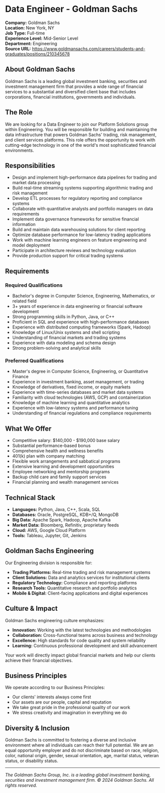 # Data Engineer - Goldman Sachs

**Company:** Goldman Sachs  
**Location:** New York, NY  
**Job Type:** Full-time  
**Experience Level:** Mid-Senior Level  
**Department:** Engineering  
**Source URL:** https://www.goldmansachs.com/careers/students-and-graduates/positions/210345678

## About Goldman Sachs

Goldman Sachs is a leading global investment banking, securities and investment management firm that provides a wide range of financial services to a substantial and diversified client base that includes corporations, financial institutions, governments and individuals.

## The Role

We are looking for a Data Engineer to join our Platform Solutions group within Engineering. You will be responsible for building and maintaining the data infrastructure that powers Goldman Sachs' trading, risk management, and client services platforms. This role offers the opportunity to work with cutting-edge technology in one of the world's most sophisticated financial environments.

## Responsibilities

- Design and implement high-performance data pipelines for trading and market data processing
- Build real-time streaming systems supporting algorithmic trading and risk management
- Develop ETL processes for regulatory reporting and compliance systems
- Collaborate with quantitative analysts and portfolio managers on data requirements
- Implement data governance frameworks for sensitive financial information
- Build and maintain data warehousing solutions for client reporting
- Optimize database performance for low-latency trading applications
- Work with machine learning engineers on feature engineering and model deployment
- Participate in architecture reviews and technology evaluation
- Provide production support for critical trading systems

## Requirements

### Required Qualifications
- Bachelor's degree in Computer Science, Engineering, Mathematics, or related field
- 3+ years of experience in data engineering or financial software development
- Strong programming skills in Python, Java, or C++
- Proficient in SQL and experience with high-performance databases
- Experience with distributed computing frameworks (Spark, Hadoop)
- Knowledge of Linux/Unix systems and shell scripting
- Understanding of financial markets and trading systems
- Experience with data modeling and schema design
- Strong problem-solving and analytical skills

### Preferred Qualifications
- Master's degree in Computer Science, Engineering, or Quantitative Finance
- Experience in investment banking, asset management, or trading
- Knowledge of derivatives, fixed income, or equity markets
- Experience with time-series databases and market data systems
- Familiarity with cloud technologies (AWS, GCP) and containerization
- Knowledge of machine learning and quantitative analytics
- Experience with low-latency systems and performance tuning
- Understanding of financial regulations and compliance requirements

## What We Offer

- Competitive salary: $140,000 - $190,000 base salary
- Substantial performance-based bonus
- Comprehensive health and wellness benefits
- 401(k) plan with company matching
- Flexible work arrangements and sabbatical programs
- Extensive learning and development opportunities
- Employee networking and mentorship programs
- Backup child care and family support services
- Financial planning and wealth management services

## Technical Stack

- **Languages:** Python, Java, C++, Scala, SQL
- **Databases:** Oracle, PostgreSQL, KDB+/Q, MongoDB
- **Big Data:** Apache Spark, Hadoop, Apache Kafka
- **Market Data:** Bloomberg, Refinitiv, proprietary feeds
- **Cloud:** AWS, Google Cloud Platform
- **Tools:** Tableau, Jupyter, Git, Jenkins

## Goldman Sachs Engineering

Our Engineering division is responsible for:
- **Trading Platforms:** Real-time trading and risk management systems
- **Client Solutions:** Data and analytics services for institutional clients
- **Regulatory Technology:** Compliance and reporting platforms
- **Research Tools:** Quantitative research and portfolio analytics
- **Mobile & Digital:** Client-facing applications and digital experiences

## Culture & Impact

Goldman Sachs engineering culture emphasizes:
- **Innovation:** Working with the latest technologies and methodologies
- **Collaboration:** Cross-functional teams across business and technology
- **Excellence:** High standards for code quality and system reliability
- **Learning:** Continuous professional development and skill advancement

Your work will directly impact global financial markets and help our clients achieve their financial objectives.

## Business Principles

We operate according to our Business Principles:
- Our clients' interests always come first
- Our assets are our people, capital and reputation
- We take great pride in the professional quality of our work
- We stress creativity and imagination in everything we do

## Diversity & Inclusion

Goldman Sachs is committed to fostering a diverse and inclusive environment where all individuals can reach their full potential. We are an equal opportunity employer and do not discriminate based on race, religion, color, national origin, gender, sexual orientation, age, marital status, veteran status, or disability status.

---

*The Goldman Sachs Group, Inc. is a leading global investment banking, securities and investment management firm. © 2024 Goldman Sachs. All rights reserved.*